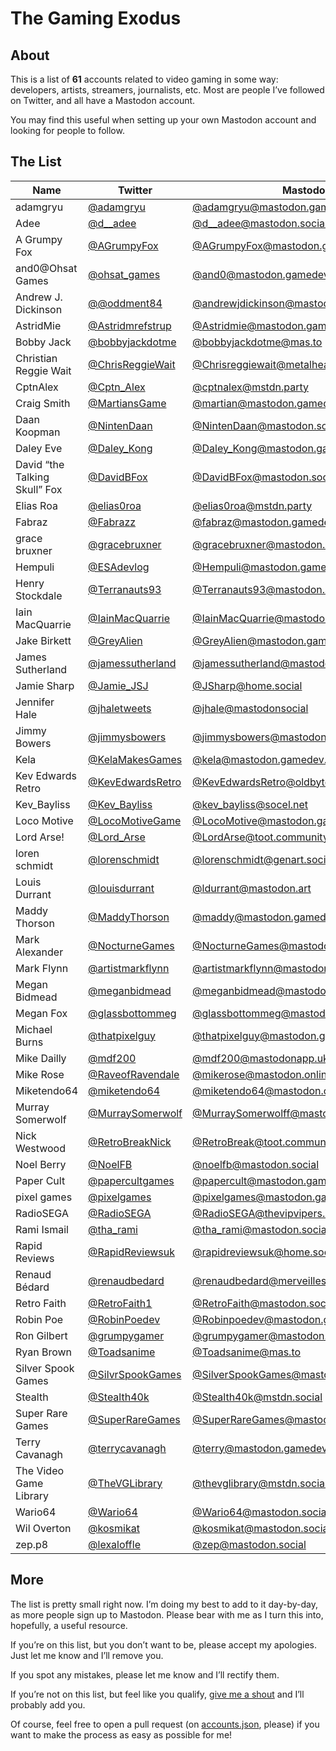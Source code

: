 # The Gaming Exodus

## About

This is a list of **61** accounts related to video gaming in some way: developers, artists, streamers, journalists, etc. Most are people I’ve followed on Twitter, and all have a Mastodon account.

You may find this useful when setting up your own Mastodon account and looking for people to follow. 

## The List

|Name|Twitter|Mastodon|
|-|-|-|
|adamgryu|[@adamgryu](https://twitter.com/adamgryu)|[@adamgryu@mastodon.gamedev.place](https://mastodon.gamedev.place/@adamgryu)|
|Adee|[@d__adee](https://twitter.com/d__adee)|[@d__adee@mastodon.social](https://mastodon.social/@d__adee)|
|A Grumpy Fox|[@AGrumpyFox](https://twitter.com/AGrumpyFox)|[@AGrumpyFox@mastodon.gamedev.place](https://mastodon.gamedev.place/@AGrumpyFox)|
|and0@Ohsat Games|[@ohsat_games](https://twitter.com/ohsat_games)|[@and0@mastodon.gamedev.place](https://mastodon.gamedev.place/@and0)|
|Andrew J. Dickinson|[@@oddment84](https://twitter.com/@oddment84)|[@andrewjdickinson@mastodon.social](https://mastodon.social/@andrewjdickinson)|
|AstridMie|[@Astridmrefstrup](https://twitter.com/Astridmrefstrup)|[@Astridmie@mastodon.gamedev.place](https://mastodon.gamedev.place/@Astridmie)|
|Bobby Jack|[@bobbyjackdotme](https://twitter.com/bobbyjackdotme)|[@bobbyjackdotme@mas.to](https://mas.to/@bobbyjackdotme)|
|Christian Reggie Wait|[@ChrisReggieWait](https://twitter.com/ChrisReggieWait)|[@Chrisreggiewait@metalhead.club](https://metalhead.club/@Chrisreggiewait)|
|CptnAlex|[@Cptn_Alex](https://twitter.com/Cptn_Alex)|[@cptnalex@mstdn.party](https://mstdn.party/@cptnalex)|
|Craig Smith|[@MartiansGame](https://twitter.com/MartiansGame)|[@martian@mastodon.gamedev.place](https://mastodon.gamedev.place/@martian)|
|Daan Koopman|[@NintenDaan](https://twitter.com/NintenDaan)|[@NintenDaan@mastodon.social](https://mastodon.social/@NintenDaan)|
|Daley Eve|[@Daley_Kong](https://twitter.com/Daley_Kong)|[@Daley_Kong@mastodon.gamedev.place](https://mastodon.gamedev.place/@Daley_Kong)|
|David “the Talking Skull” Fox|[@DavidBFox](https://twitter.com/DavidBFox)|[@DavidBFox@mastodon.social](https://mastodon.social/@DavidBFox)|
|Elias Roa|[@elias0roa](https://twitter.com/elias0roa)|[@elias0roa@mstdn.party](https://mstdn.party/@elias0roa)|
|Fabraz|[@Fabrazz](https://twitter.com/Fabrazz)|[@fabraz@mastodon.gamedev.place](https://mastodon.gamedev.place/@fabraz)|
|grace bruxner|[@gracebruxner](https://twitter.com/gracebruxner)|[@gracebruxner@mastodon.social](https://mastodon.social/@gracebruxner)|
|Hempuli|[@ESAdevlog](https://twitter.com/ESAdevlog)|[@Hempuli@mastodon.gamedev.place](https://mastodon.gamedev.place/@Hempuli)|
|Henry Stockdale|[@Terranauts93](https://twitter.com/Terranauts93)|[@Terranauts93@mastodon.social](https://mastodon.social/@Terranauts93)|
|Iain MacQuarrie|[@IainMacQuarrie](https://twitter.com/IainMacQuarrie)|[@IainMacQuarrie@mastodon.gamedev.place](https://mastodon.gamedev.place/@IainMacQuarrie)|
|Jake Birkett|[@GreyAlien](https://twitter.com/GreyAlien)|[@GreyAlien@mastodon.gamedev.place](https://mastodon.gamedev.place/@GreyAlien)|
|James Sutherland|[@jamessutherland](https://twitter.com/jamessutherland)|[@jamessutherland@mastodon.gamedev.place](https://mastodon.gamedev.place/@jamessutherland)|
|Jamie Sharp|[@Jamie_JSJ](https://twitter.com/Jamie_JSJ)|[@JSharp@home.social](https://home.social/@JSharp)|
|Jennifer Hale|[@jhaletweets](https://twitter.com/jhaletweets)|[@jhale@mastodonsocial](https://mastodonsocial/@jhale)|
|Jimmy Bowers|[@jimmysbowers](https://twitter.com/jimmysbowers)|[@jimmysbowers@mastodon.gamedev.place](https://mastodon.gamedev.place/@jimmysbowers)|
|Kela|[@KelaMakesGames](https://twitter.com/KelaMakesGames)|[@kela@mastodon.gamedev.place](https://mastodon.gamedev.place/@kela)|
|Kev Edwards Retro|[@KevEdwardsRetro](https://twitter.com/KevEdwardsRetro)|[@KevEdwardsRetro@oldbytes.space](https://oldbytes.space/@KevEdwardsRetro)|
|Kev_Bayliss|[@Kev_Bayliss](https://twitter.com/Kev_Bayliss)|[@kev_bayliss@socel.net](https://socel.net/@kev_bayliss)|
|Loco Motive|[@LocoMotiveGame](https://twitter.com/LocoMotiveGame)|[@LocoMotive@mastodon.gamedev.place](https://mastodon.gamedev.place/@LocoMotive)|
|Lord Arse!|[@Lord_Arse](https://twitter.com/Lord_Arse)|[@LordArse@toot.community](https://toot.community/@LordArse)|
|loren schmidt|[@lorenschmidt](https://twitter.com/lorenschmidt)|[@lorenschmidt@genart.social](https://genart.social/@lorenschmidt)|
|Louis Durrant|[@louisdurrant](https://twitter.com/louisdurrant)|[@ldurrant@mastodon.art](https://mastodon.art/@ldurrant)|
|Maddy Thorson|[@MaddyThorson](https://twitter.com/MaddyThorson)|[@maddy@mastodon.gamedev.place](https://mastodon.gamedev.place/@maddy)|
|Mark Alexander|[@NocturneGames](https://twitter.com/NocturneGames)|[@NocturneGames@mastodon.social](https://mastodon.social/@NocturneGames)|
|Mark Flynn|[@artistmarkflynn](https://twitter.com/artistmarkflynn)|[@artistmarkflynn@mastodon.gamedev.place](https://mastodon.gamedev.place/@artistmarkflynn)|
|Megan Bidmead|[@meganbidmead](https://twitter.com/meganbidmead)|[@meganbidmead@mastodonapp.uk](https://mastodonapp.uk/@meganbidmead)|
|Megan Fox|[@glassbottommeg](https://twitter.com/glassbottommeg)|[@glassbottommeg@mastodon.gamedev.place](https://mastodon.gamedev.place/@glassbottommeg)|
|Michael Burns|[@thatpixelguy](https://twitter.com/thatpixelguy)|[@thatpixelguy@mastodon.gamedev.place](https://mastodon.gamedev.place/@thatpixelguy)|
|Mike Dailly|[@mdf200](https://twitter.com/mdf200)|[@mdf200@mastodonapp.uk](https://mastodonapp.uk/@mdf200)|
|Mike Rose|[@RaveofRavendale](https://twitter.com/RaveofRavendale)|[@mikerose@mastodon.online](https://mastodon.online/@mikerose)|
|Miketendo64|[@miketendo64](https://twitter.com/miketendo64)|[@miketendo64@mastodon.online](https://mastodon.online/@miketendo64)|
|Murray Somerwolf|[@MurraySomerwolf](https://twitter.com/MurraySomerwolf)|[@MurraySomerwolff@mastodon.gamedev.place](https://mastodon.gamedev.place/@MurraySomerwolff)|
|Nick Westwood|[@RetroBreakNick](https://twitter.com/RetroBreakNick)|[@RetroBreak@toot.community](https://toot.community/@RetroBreak)|
|Noel Berry|[@NoelFB](https://twitter.com/NoelFB)|[@noelfb@mastodon.social](https://mastodon.social/@noelfb)|
|Paper Cult|[@papercultgames](https://twitter.com/papercultgames)|[@papercult@mastodon.gamedev.place](https://mastodon.gamedev.place/@papercult)|
|pixel games|[@pixelgames](https://twitter.com/pixelgames)|[@pixelgames@mastodon.gamedev.place](https://mastodon.gamedev.place/@pixelgames)|
|RadioSEGA|[@RadioSEGA](https://twitter.com/RadioSEGA)|[@RadioSEGA@thevipvipers.space](https://thevipvipers.space/@RadioSEGA)|
|Rami Ismail|[@tha_rami](https://twitter.com/tha_rami)|[@tha_rami@mastodon.social](https://mastodon.social/@tha_rami)|
|Rapid Reviews|[@RapidReviewsuk](https://twitter.com/RapidReviewsuk)|[@rapidreviewsuk@home.social](https://home.social/@rapidreviewsuk)|
|Renaud Bédard|[@renaudbedard](https://twitter.com/renaudbedard)|[@renaudbedard@merveilles.town](https://merveilles.town/@renaudbedard)|
|Retro Faith|[@RetroFaith1](https://twitter.com/RetroFaith1)|[@RetroFaith@mastodon.social](https://mastodon.social/@RetroFaith)|
|Robin Poe|[@RobinPoedev](https://twitter.com/RobinPoedev)|[@Robinpoedev@mastodon.gamedev.place](https://mastodon.gamedev.place/@Robinpoedev)|
|Ron Gilbert|[@grumpygamer](https://twitter.com/grumpygamer)|[@grumpygamer@mastodon.gamedev.place](https://mastodon.gamedev.place/@grumpygamer)|
|Ryan Brown|[@Toadsanime](https://twitter.com/Toadsanime)|[@Toadsanime@mas.to](https://mas.to/@Toadsanime)|
|Silver Spook Games|[@SilvrSpookGames](https://twitter.com/SilvrSpookGames)|[@SilverSpookGames@mastodon.social](https://mastodon.social/@SilverSpookGames)|
|Stealth|[@Stealth40k](https://twitter.com/Stealth40k)|[@Stealth40k@mstdn.social](https://mstdn.social/@Stealth40k)|
|Super Rare Games|[@SuperRareGames](https://twitter.com/SuperRareGames)|[@SuperRareGames@mastodon.gamedev.place](https://mastodon.gamedev.place/@SuperRareGames)|
|Terry Cavanagh|[@terrycavanagh](https://twitter.com/terrycavanagh)|[@terry@mastodon.gamedev.place](https://mastodon.gamedev.place/@terry)|
|The Video Game Library|[@TheVGLibrary](https://twitter.com/TheVGLibrary)|[@thevglibrary@mstdn.social](https://mstdn.social/@thevglibrary)|
|Wario64|[@Wario64](https://twitter.com/Wario64)|[@Wario64@mastodon.social](https://mastodon.social/@Wario64)|
|Wil Overton|[@kosmikat](https://twitter.com/kosmikat)|[@kosmikat@mastodon.social](https://mastodon.social/@kosmikat)|
|zep.p8|[@lexaloffle](https://twitter.com/lexaloffle)|[@zep@mastodon.social](https://mastodon.social/@zep)|

## More

The list is pretty small right now. I’m doing my best to add to it day-by-day, as more people sign up to Mastodon. Please bear with me as I turn this into, hopefully, a useful resource.

If you’re on this list, but you don’t want to be, please accept my apologies. Just let me know and I’ll remove you.

If you spot any mistakes, please let me know and I’ll rectify them.

If you’re not on this list, but feel like you qualify, [give me a shout](https://mas.to/@bobbyjackdotme) and I’ll probably add you.

Of course, feel free to open a pull request (on [accounts.json](accounts.json), please) if you want to make the process as easy as possible for me!
